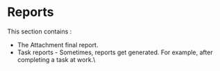 # Reports

This section contains :
- The Attachment final report.
- Task reports - Sometimes, reports get generated. For example, after completing a task at work.\


